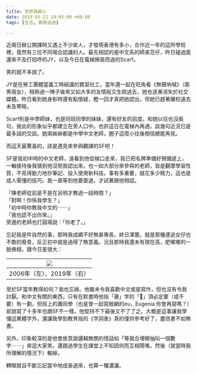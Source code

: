 ```yaml
---
title: 世界真細小
date: 2019-05-22 19:03:00 +08:00
tags: [生活, 都是逃逸]

---
```


  
  
  
近兩日辦公開課時又遇上不少故人，才發現香港有多小，合作近一年的這所學校裡，竟然有三位不同場合認識的人。最先相認的是中文系的師弟范仔，昨日碰過面還來不及打招呼的JY，以及今日在電梯擦肩而過的Scarf。  
  
男的就不多說了。  
  
JY是在勞工團體當義工時結識的實習社工，當年還一起在旺角看《無聲吶喊》（兩男兩女），相熟過一陣子後來又如大多的友情般又生疏過去，她也逐漸消失於社交媒體。昨日看到她身影時還有點懷疑，瞪一回才真把她認出，但她已趕著離校遠去未及寒暄。  
  
Scarf則是中學師妹，也是同班同學的妹妹，還有好友的前度。和她以往也沒兩句，彼此的形象似乎都建立在旁人口中。也許這日在電梯內再遇，談幾句近況已是最多話的交談。她兩姊妹都是中學中文老師，圈子這麼小往後相信總能再見。  
  
  
而這天最驚喜的，該是遇見來參與觀課的SF吧！  
  
SF是我初中時的中文老師，遠看到他從梯口走來，我已把名牌準備好預備遞上，一輪接待後我猜到他沒把我認出來。也一如大部分來參與的老師，皆是觀摩學習性質，不見得勤力地抄筆記、投入使用新科技。事有多重要，就花多少精力，這也是成人需懂的技巧。我一直等到他要簽退，才試著跟他相認。  
  
「陳老師從前是不是在呂明才教過一段時間？」  
「對啊！你係我學生？」  
「初中時你教我中文的⋯⋯」  
「我也認不出你來。」  
旁邊的老師也打圓場說：「你老了。」  
  
忘記我是件自然的事，那時我成績不好無甚專長，終日渾噩。就是那種連追女仔也不敢的廢青，反正初中就是過得了無意義。況且那時我還未有現在高，肥嘟嘟的一臉佛相，跟今日差很大：  
  
| [![](https://4.bp.blogspot.com/-Ny3Vp69EDzs/XOUpTo6JWxI/AAAAAAAAHWc/OR7PSRuvlac3VThVT8Jscm035g10rm1LACLcBGAs/s320/Screenshot%2B2019-05-22%2Bat%2B18.49.33.png)](https://4.bp.blogspot.com/-Ny3Vp69EDzs/XOUpTo6JWxI/AAAAAAAAHWc/OR7PSRuvlac3VThVT8Jscm035g10rm1LACLcBGAs/s1600/Screenshot%2B2019-05-22%2Bat%2B18.49.33.png) |
| -------------------------------------------------------------------------------------------------------------------------------------------------------------------------------------------------------------------------------------------------------------------------------------------------------------------------- |
| 2006年（左）、2019年（右）                                                                                                                                                                                                                                                                                                          |

至於SF當年教得如何？我也忘掉。他雖未令我喜歡中文或是寫作，但也沒有令我討厭。和中文有關的東西，只有在默書時他指「蕭」字的「𣶒」頂必定要（或不要）有一劃，但班上的蕭同學（也是曾一起寫敞網的eu，Eugenia 你會再寫嗎？）卻說寫了十多年也跟SF不一樣。他堅持不下最後又不了了之。大概是這事讓我學懂這異體字外，還讓我學到教育局的《字詞表》真的僅供參考好了，盡信書不如無書。  
  
另外，印象較深的是他會故意說邏輯無關的怪話如「等我合埋眼抽叫一個數字⋯⋯」來逗大家笑。還跟過學生在課堂上不知因何而互相鬧嘴，然後（就當時我所理解的情況下）輸掉。  
  
轉眼就自不斷忘記當中地成長過來，也算一種瀟灑。  
  
  
